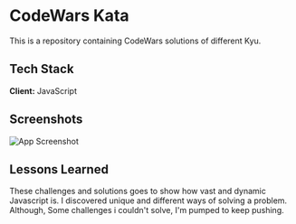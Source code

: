 # CodeWars Kata

This is a repository containing CodeWars solutions of different Kyu.





## Tech Stack

**Client:** JavaScript


## Screenshots

![App Screenshot](https://www.codewars.com/users/Nkechi1/badges/large)


## Lessons Learned

These challenges and solutions goes to show how vast and dynamic Javascript is. I discovered unique and different ways of solving a problem. Although, Some challenges i couldn't solve, I'm pumped to keep pushing.

